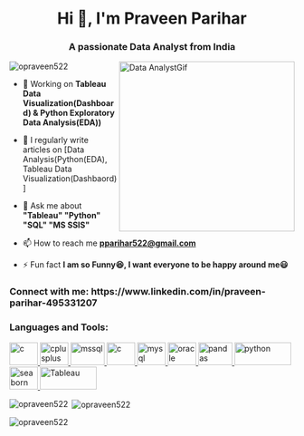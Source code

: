<h1 align="center">Hi 👋, I'm Praveen Parihar</h1>
<h3 align="center">A passionate Data Analyst from India</h3>
<img align="right" alt = "Data AnalystGif" width="310" height="300" src = "https://camo.githubusercontent.com/c1dcb74cc1c1835b1d716f5051499a2814c683c806b15f04b0eba492863703e9/68747470733a2f2f63646e2e6472696262626c652e636f6d2f75736572732f3733303730332f73637265656e73686f74732f363538313234332f6176656e746f2e676966")
">


<p align="left"> <img src="https://komarev.com/ghpvc/?username=opraveen522&label=Profile%20views&color=0e75b6&style=flat" alt="opraveen522" /> </p>

- 🔭 Working on **Tableau Data Visualization(Dashboard) & Python Exploratory Data Analysis(EDA))**

- 📝 I regularly write articles on [Data Analysis(Python(EDA), Tableau Data Visualization(Dashbaord)]

- 💬 Ask me about **"Tableau" "Python" "SQL" "MS SSIS"**

- 📫 How to reach me **pparihar522@gmail.com**

- ⚡ Fun fact **I am so Funny😆, I want everyone to be happy around me😃**

<h3 align="left">Connect with me: https://www.linkedin.com/in/praveen-parihar-495331207</h3>
<p align="left">
</p>

<h3 align="left">Languages and Tools:</h3>

<p align="left">
 <a href="https://www.cprogramming.com/" target="_blank" rel="noreferrer"> <img src="https://cdn.worldvectorlogo.com/logos/c-1.svg" alt="c" width="50" height="40"/> </a><a href="https://www.w3schools.com/cpp/" target="_blank" rel="noreferrer"> <img src="https://cdn.worldvectorlogo.com/logos/c.svg" alt="cplusplus" width="50" height="40"/> </a><a href="https://www.microsoft.com/en-us/sql-server" target="_blank" rel="noreferrer"> <img src="https://cdn.worldvectorlogo.com/logos/microsoft-sql-server-1.svg" alt="mssql" width="60" height="40"/> <a href="https://www.microsoft.com/en-in/microsoft-365/excel" target="_blank" rel="noreferrer"> <img src="https://cdn.worldvectorlogo.com/logos/excel-4.svg" alt="c" width="50" height="40"/> </a></a><a href="https://www.mysql.com/" target="_blank" rel="noreferrer"> <img src="https://cdn.worldvectorlogo.com/logos/mysql-2.svg" alt="mysql" width="50" height="40"/> </a><a href="https://www.oracle.com/" target="_blank" rel="noreferrer"> <img src="https://cdn.worldvectorlogo.com/logos/oracle-6.svg" alt="oracle" width="50" height="40"/> </a> <a href="https://pandas.pydata.org/" target="_blank" rel="noreferrer"> <img src="https://upload.wikimedia.org/wikipedia/commons/2/22/Pandas_mark.svg" alt="pandas" width="60" height="40"/> </a><a href="https://www.python.org" target="_blank" rel="noreferrer"> <img src="https://cdn.worldvectorlogo.com/logos/python-3.svg" alt="python" width="100" height="40"/> </a> <a href="https://seaborn.pydata.org/" target="_blank" rel="noreferrer"> <img src="https://seaborn.pydata.org/_images/logo-mark-lightbg.svg" alt="seaborn" width="50" height="40"/> </a> <a href="https://www.tableau.com/" target="_blank" rel="noreferrer"> <img src="https://cdn.worldvectorlogo.com/logos/tableau-logo-1.svg" alt="Tableau" width="100" height="40"/> </a>
</p>

<p><img align="left" src="https://github-readme-stats.vercel.app/api/top-langs?username=opraveen522&show_icons=true&locale=en&layout=compact" alt="opraveen522" /></p>

<p>&nbsp;<img align="center" src="https://github-readme-stats.vercel.app/api?username=opraveen522&show_icons=true&locale=en" alt="opraveen522" /></p>

<p><img align="center" src="https://github-readme-streak-stats.herokuapp.com/?user=opraveen522&" alt="opraveen522" /></p>
